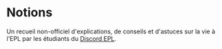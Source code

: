# Notions
Un recueil non-officiel d'explications, de conseils et d'astuces sur la vie à l'EPL par les étudiants du [Discord EPL](https://discord.gg/3ZH2YWhsCa).
